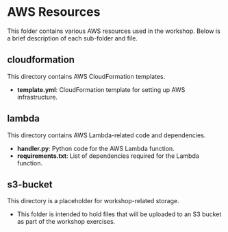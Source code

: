 # AWS Resources

This folder contains various AWS resources used in the workshop. Below is a brief description of each sub-folder and file.

## cloudformation

This directory contains AWS CloudFormation templates.

- **template.yml**: CloudFormation template for setting up AWS infrastructure.

## lambda

This directory contains AWS Lambda-related code and dependencies.

- **handler.py**: Python code for the AWS Lambda function.
- **requirements.txt**: List of dependencies required for the Lambda function.

## s3-bucket

This directory is a placeholder for workshop-related storage.

- This folder is intended to hold files that will be uploaded to an S3 bucket as part of the workshop exercises.
